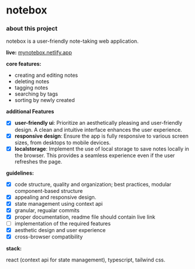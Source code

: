 # notebox

### about this project

   notebox is a user-friendly note-taking web application.

**live:**
   [mynotebox.netlify.app](https://mynotebox.netlify.app/)

**core features:**

- creating and editing notes
- deleting notes
- tagging notes
- searching by tags
- sorting by newly created

**additional Features**

- [x]  **user-friendly ui**: Prioritize an aesthetically pleasing and user-friendly design. A clean and intuitive interface enhances the user experience.
- [x]  **responsive design**: Ensure the app is fully responsive to various screen sizes, from desktops to mobile devices.
- [x]  **localstorage**: Implement the use of local storage to save notes locally in the browser. This provides a seamless experience even if the user refreshes the page.

**guidelines:**

- [x]  code structure, quality and organization; best practices, modular component-based structure
- [x]  appealing and responsive design.
- [x]  state management using context api
- [x]  granular, regualar commits
- [x]  proper documentation, readme file should contain live link
- [ ]  implementation of the required features
- [x]  aesthetic design and user experience
- [x]  cross-browser compatibility

**stack:**

react (context api for state management), typescript, tailwind css.